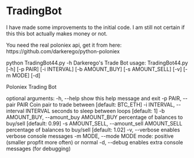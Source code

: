 # TradingBot


<p> I have made some improvements to the initial code. I am still not certain if this this bot actually makes money or not. </p>
<p> You need the real poloniex api, get it from here: https://github.com/darkerego/python-poloniex </p>


python TradingBot44.py -h
Darkerego's Trade Bot
usage: TradingBot44.py [-h] [-p PAIR] [-i INTERVAL] [-b AMOUNT_BUY]
                       [-s AMOUNT_SELL] [-v] [-m MODE] [-d]

Poloniex Trading Bot

optional arguments:
  -h, --help            show this help message and exit
  -p PAIR, --pair PAIR  Coin pair to trade between [default: BTC_ETH]
  -i INTERVAL, --interval INTERVAL
                        seconds to sleep between loops [default: 1]
  -b AMOUNT_BUY, --amount_buy AMOUNT_BUY
                        percentage of balances to buy/sell [default: 0.99]
  -s AMOUNT_SELL, --amount_sell AMOUNT_SELL
                        percentage of balances to buy/sell [default: 1.02]
  -v, --verbose         enables verbose console messages
  -m MODE, --mode MODE  mode: positive (smaller propfit more often) or normal
  -d, --debug           enables extra console messages (for debugging)
